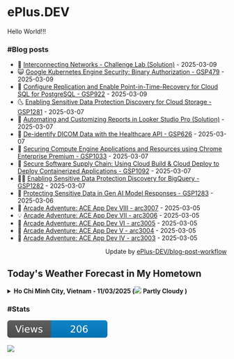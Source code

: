 # ePlus.DEV

Hello World!!!

### #Blog posts

- 🧰 [Interconnecting Networks - Challenge Lab &lpar;Solution&rpar;](https://eplus.dev/interconnecting-networks-challenge-lab-solution) - 2025-03-09 
- 😺 [Google Kubernetes Engine Security: Binary Authorization - GSP479](https://eplus.dev/google-kubernetes-engine-security-binary-authorization-gsp479) - 2025-03-09 
- 🗽 [Configure Replication and Enable Point-in-Time-Recovery for Cloud SQL for PostgreSQL  - GSP922](https://eplus.dev/configure-replication-and-enable-point-in-time-recovery-for-cloud-sql-for-postgresql-gsp922) - 2025-03-09 
- 🌜 [Enabling Sensitive Data Protection Discovery for Cloud Storage - GSP1281](https://eplus.dev/enabling-sensitive-data-protection-discovery-for-cloud-storage-gsp1281) - 2025-03-07 
- 📝 [Automating and Customizing Reports in Looker Studio Pro &lpar;Solution&rpar;](https://eplus.dev/automating-and-customizing-reports-in-looker-studio-pro-solution) - 2025-03-07 
- 🚀 [De-identify DICOM Data with the Healthcare API - GSP626](https://eplus.dev/de-identify-dicom-data-with-the-healthcare-api-gsp626) - 2025-03-07 
- 💼 [Securing Compute Engine Applications and Resources using Chrome Enterprise Premium - GSP1033](https://eplus.dev/securing-compute-engine-applications-and-resources-using-chrome-enterprise-premium-gsp1033) - 2025-03-07 
- 🦣 [Secure Software Supply Chain: Using Cloud Build &amp; Cloud Deploy to Deploy Containerized Applications - GSP1092](https://eplus.dev/secure-software-supply-chain-using-cloud-build-and-cloud-deploy-to-deploy-containerized-applications-gsp1092) - 2025-03-07 
- 👨‍🏫 [Enabling Sensitive Data Protection Discovery for BigQuery - GSP1282](https://eplus.dev/enabling-sensitive-data-protection-discovery-for-bigquery-gsp1282) - 2025-03-07 
- 🔭 [Protecting Sensitive Data in Gen AI Model Responses - GSP1283](https://eplus.dev/protecting-sensitive-data-in-gen-ai-model-responses-gsp1283) - 2025-03-06 
- 🤡 [Arcade Adventure: ACE App Dev VIII - arc3007](https://eplus.dev/arcade-adventure-ace-app-dev-viii-arc3007) - 2025-03-05 
- 💡 [Arcade Adventure: ACE App Dev VII - arc3006](https://eplus.dev/arcade-adventure-ace-app-dev-vii-arc3006) - 2025-03-05 
- 🦣 [Arcade Adventure: ACE App Dev VI - arc3005](https://eplus.dev/arcade-adventure-ace-app-dev-vi-arc3005) - 2025-03-05 
- 💪 [Arcade Adventure: ACE App Dev V - arc3004](https://eplus.dev/arcade-adventure-ace-app-dev-v-arc3004) - 2025-03-05 
- 🤡 [Arcade Adventure: ACE App Dev IV - arc3003](https://eplus.dev/arcade-adventure-ace-app-dev-iv-arc3003) - 2025-03-05 


<div align="right">
    Update by <a target="_blank" href="https://github.com/ePlus-DEV/blog-post-workflow">ePlus-DEV/blog-post-workflow</a>
</div>


## Today's Weather Forecast in My Hometown



<details>
    <summary><b>Ho Chi Minh City, Vietnam - 11/03/2025 (<img src="https://cdn.weatherapi.com/weather/64x64/day/116.png" width="25" /> Partly Cloudy )</b>
    </summary>

    
<table>
    <tr>
        <th>Hour</th>
        <td>00:00</td><td>01:00</td><td>02:00</td><td>03:00</td><td>04:00</td><td>05:00</td><td>06:00</td><td>07:00</td><td>08:00</td><td>09:00</td><td>10:00</td><td>11:00</td><td>12:00</td><td>13:00</td><td>14:00</td><td>15:00</td><td>16:00</td><td>17:00</td><td>18:00</td><td>19:00</td><td>20:00</td><td>21:00</td><td>22:00</td><td>23:00</td>
    </tr>
    <tr>
        <th>Weather</th>
        <td><img src="https://cdn.weatherapi.com/weather/64x64/night/116.png"></img></td><td><img src="https://cdn.weatherapi.com/weather/64x64/night/116.png"></img></td><td><img src="https://cdn.weatherapi.com/weather/64x64/night/116.png"></img></td><td><img src="https://cdn.weatherapi.com/weather/64x64/night/116.png"></img></td><td><img src="https://cdn.weatherapi.com/weather/64x64/night/116.png"></img></td><td><img src="https://cdn.weatherapi.com/weather/64x64/night/116.png"></img></td><td><img src="https://cdn.weatherapi.com/weather/64x64/night/116.png"></img></td><td><img src="https://cdn.weatherapi.com/weather/64x64/day/116.png"></img></td><td><img src="https://cdn.weatherapi.com/weather/64x64/day/116.png"></img></td><td><img src="https://cdn.weatherapi.com/weather/64x64/day/116.png"></img></td><td><img src="https://cdn.weatherapi.com/weather/64x64/day/113.png"></img></td><td><img src="https://cdn.weatherapi.com/weather/64x64/day/116.png"></img></td><td><img src="https://cdn.weatherapi.com/weather/64x64/day/116.png"></img></td><td><img src="https://cdn.weatherapi.com/weather/64x64/day/116.png"></img></td><td><img src="https://cdn.weatherapi.com/weather/64x64/day/116.png"></img></td><td><img src="https://cdn.weatherapi.com/weather/64x64/day/116.png"></img></td><td><img src="https://cdn.weatherapi.com/weather/64x64/day/389.png"></img></td><td><img src="https://cdn.weatherapi.com/weather/64x64/day/176.png"></img></td><td><img src="https://cdn.weatherapi.com/weather/64x64/day/176.png"></img></td><td><img src="https://cdn.weatherapi.com/weather/64x64/night/176.png"></img></td><td><img src="https://cdn.weatherapi.com/weather/64x64/night/116.png"></img></td><td><img src="https://cdn.weatherapi.com/weather/64x64/night/113.png"></img></td><td><img src="https://cdn.weatherapi.com/weather/64x64/night/116.png"></img></td><td><img src="https://cdn.weatherapi.com/weather/64x64/night/116.png"></img></td>
    </tr>
    <tr>
        <th>Condition</th>
        <td width="200px">Partly Cloudy </td><td width="200px">Partly Cloudy </td><td width="200px">Partly Cloudy </td><td width="200px">Partly Cloudy </td><td width="200px">Partly Cloudy </td><td width="200px">Partly Cloudy </td><td width="200px">Partly Cloudy </td><td width="200px">Partly Cloudy </td><td width="200px">Partly Cloudy </td><td width="200px">Partly Cloudy </td><td width="200px">Sunny</td><td width="200px">Partly Cloudy </td><td width="200px">Partly Cloudy </td><td width="200px">Partly Cloudy </td><td width="200px">Partly Cloudy </td><td width="200px">Partly Cloudy </td><td width="200px">Moderate or heavy rain with thunder</td><td width="200px">Patchy rain nearby</td><td width="200px">Patchy rain nearby</td><td width="200px">Patchy rain nearby</td><td width="200px">Partly Cloudy </td><td width="200px">Clear </td><td width="200px">Partly Cloudy </td><td width="200px">Partly Cloudy </td>
    </tr>
    <tr>
        <th>Temperature</th>
        <td>27 °C</td><td>26.8 °C</td><td>26.7 °C</td><td>26.6 °C</td><td>26.3 °C</td><td>26.1 °C</td><td>25.9 °C</td><td>26.9 °C</td><td>29 °C</td><td>31.5 °C</td><td>33.1 °C</td><td>34.6 °C</td><td>36.2 °C</td><td>37.5 °C</td><td>36.4 °C</td><td>34.2 °C</td><td>30.1 °C</td><td>32.3 °C</td><td>30.2 °C</td><td>28.8 °C</td><td>28.4 °C</td><td>28.2 °C</td><td>28.2 °C</td><td>28.1 °C</td>
    </tr>
    <tr>
        <th>Wind</th>
        <td>9 kph</td><td>6.1 kph</td><td>4.3 kph</td><td>3.6 kph</td><td>4.7 kph</td><td>4.7 kph</td><td>5.8 kph</td><td>6.5 kph</td><td>4.7 kph</td><td>1.1 kph</td><td>3.2 kph</td><td>6.1 kph</td><td>6.8 kph</td><td>4.3 kph</td><td>10.4 kph</td><td>19.8 kph</td><td>22.3 kph</td><td>25.2 kph</td><td>23.8 kph</td><td>21.2 kph</td><td>19.4 kph</td><td>18.4 kph</td><td>18 kph</td><td>17.3 kph</td>
    </tr>
</table>


<div align="right">
    Updated at: 2025-03-11T09:10:50Z - by <a target="_blank"
        href="https://github.com/ePlus-DEV/weather-forecast">ePlus-DEV/weather-forecast</a>
</div>
</details>


### #Stats

[![Image of counter](https://github.com/ePlus-DEV/view-counter/blob/main/svg/685088620/badge.svg)](https://github.com/ePlus-DEV/view-counter/blob/main/readme/685088620/week.md)

![](https://komarev.com/ghpvc/?username=ePlus-DEV&style=for-the-badge)
